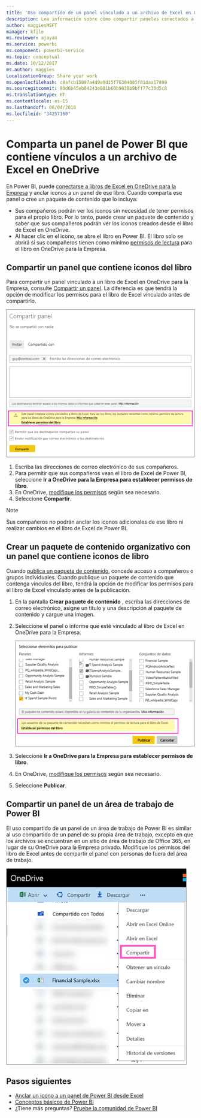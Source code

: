 ```yaml
---
title: 'Uso compartido de un panel vinculado a un archivo de Excel en OneDrive: Power BI'
description: Lea información sobre cómo compartir paneles conectados a un libro de Excel en OneDrive para la Empresa con iconos anclados desde ese libro.
author: maggiesMSFT
manager: kfile
ms.reviewer: ajayan
ms.service: powerbi
ms.component: powerbi-service
ms.topic: conceptual
ms.date: 10/12/2017
ms.author: maggies
LocalizationGroup: Share your work
ms.openlocfilehash: c8afcb15097a4d9a0d15f76304085f81daa17809
ms.sourcegitcommit: 80d6b45eb84243e801b60b9038b9bff77c30d5c8
ms.translationtype: HT
ms.contentlocale: es-ES
ms.lasthandoff: 06/04/2018
ms.locfileid: "34257160"
---
```

# <a name="share-a-power-bi-dashboard-that-links-to-an-excel-file-in-onedrive"></a>Comparta un panel de Power BI que contiene vínculos a un archivo de Excel en OneDrive
En Power BI, puede [conectarse a libros de Excel en OneDrive para la Empresa](service-excel-workbook-files.md) y anclar iconos a un panel de ese libro. Cuando comparta ese panel o cree un paquete de contenido que lo incluya:

* Sus compañeros podrán ver los iconos sin necesidad de tener permisos para el propio libro. Por lo tanto, puede crear un paquete de contenido y saber que sus compañeros podrán ver los iconos creados desde el libro de Excel en OneDrive.
* Al hacer clic en el icono, se abre el libro en Power BI. El libro solo se abrirá si sus compañeros tienen como mínimo [permisos de lectura](https://support.office.com/en-us/article/Share-documents-or-folders-in-Office-365-1fe37332-0f9a-4719-970e-d2578da4941c) para el libro en OneDrive para la Empresa.

## <a name="share-a-dashboard-that-contains-workbook-tiles"></a>Compartir un panel que contiene iconos del libro
Para compartir un panel vinculado a un libro de Excel en OneDrive para la Empresa, consulte [Compartir un panel](service-share-dashboards.md). La diferencia es que tendrá la opción de modificar los permisos para el libro de Excel vinculado antes de compartirlo.

  ![Cuadro de diálogo Compartir panel](media/service-share-dashboard-that-links-to-excel-onedrive/pbi_share_workbk.png)

1. Escriba las direcciones de correo electrónico de sus compañeros.
2. Para permitir que sus compañeros vean el libro de Excel de Power BI, seleccione **Ir a OneDrive para la Empresa para establecer permisos de libro**.
3. En OneDrive, [modifique los permisos](https://support.office.com/en-US/article/Share-files-and-folders-and-change-permissions-9fcc2f7d-de0c-4cec-93b0-a82024800c07) según sea necesario.
4. Seleccione **Compartir**.

>[!NOTE]
>Sus compañeros no podrán anclar los iconos adicionales de ese libro ni realizar cambios en el libro de Excel de Power BI.
> 
> 

## <a name="create-an-organizational-content-pack-with-a-dashboard-that-contains-workbook-tiles"></a>Crear un paquete de contenido organizativo con un panel que contiene iconos de libro
Cuando [publica un paquete de contenido](service-organizational-content-pack-create-and-publish.md), concede acceso a compañeros o grupos individuales. Cuando publique un paquete de contenido que contenga vínculos del libro, tendrá la opción de modificar los permisos para el libro de Excel vinculado antes de la publicación.

1. En la pantalla **Crear paquete de contenido** , escriba las direcciones de correo electrónico, asigne un título y una descripción al paquete de contenido y cargue una imagen.
2. Seleccione el panel o informe que esté vinculado al libro de Excel en OneDrive para la Empresa.
   
    ![Libro de Excel en un paquete de contenido](media/service-share-dashboard-that-links-to-excel-onedrive/pbi_contpack_workbk.png)
3. Seleccione **Ir a OneDrive para la Empresa para establecer permisos de libro**.
4. En OneDrive, [modifique los permisos](https://support.office.com/en-US/article/Share-files-and-folders-and-change-permissions-9fcc2f7d-de0c-4cec-93b0-a82024800c07) según sea necesario.
5. Seleccione **Publicar**.

## <a name="share-a-dashboard-from-a-power-bi-workspace"></a>Compartir un panel de un área de trabajo de Power BI
El uso compartido de un panel de un área de trabajo de Power BI es similar al uso compartido de un panel de su propia área de trabajo, excepto en que los archivos se encuentran en un sitio de área de trabajo de Office 365, en lugar de su OneDrive para la Empresa privado. Modifique los permisos del libro de Excel antes de compartir el panel con personas de fuera del área de trabajo.

![Compartir desde OneDrive](media/service-share-dashboard-that-links-to-excel-onedrive/pbi_onedriveshare.png)

## <a name="next-steps"></a>Pasos siguientes
* [Anclar un icono a un panel de Power BI desde Excel](service-dashboard-pin-tile-from-excel.md)
* [Conceptos básicos de Power BI](service-basic-concepts.md)
* ¿Tiene más preguntas? [Pruebe la comunidad de Power BI](http://community.powerbi.com/)

